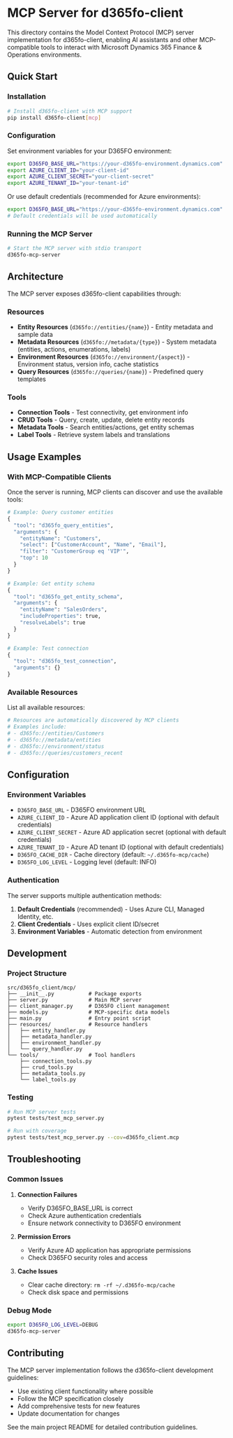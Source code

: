 # MCP Server for d365fo-client

This directory contains the Model Context Protocol (MCP) server implementation for d365fo-client, enabling AI assistants and other MCP-compatible tools to interact with Microsoft Dynamics 365 Finance & Operations environments.

## Quick Start

### Installation
```bash
# Install d365fo-client with MCP support
pip install d365fo-client[mcp]
```

### Configuration
Set environment variables for your D365FO environment:
```bash
export D365FO_BASE_URL="https://your-d365fo-environment.dynamics.com"
export AZURE_CLIENT_ID="your-client-id"
export AZURE_CLIENT_SECRET="your-client-secret"  
export AZURE_TENANT_ID="your-tenant-id"
```

Or use default credentials (recommended for Azure environments):
```bash
export D365FO_BASE_URL="https://your-d365fo-environment.dynamics.com"
# Default credentials will be used automatically
```

### Running the MCP Server
```bash
# Start the MCP server with stdio transport
d365fo-mcp-server
```

## Architecture

The MCP server exposes d365fo-client capabilities through:

### Resources
- **Entity Resources** (`d365fo://entities/{name}`) - Entity metadata and sample data
- **Metadata Resources** (`d365fo://metadata/{type}`) - System metadata (entities, actions, enumerations, labels)  
- **Environment Resources** (`d365fo://environment/{aspect}`) - Environment status, version info, cache statistics
- **Query Resources** (`d365fo://queries/{name}`) - Predefined query templates

### Tools
- **Connection Tools** - Test connectivity, get environment info
- **CRUD Tools** - Query, create, update, delete entity records
- **Metadata Tools** - Search entities/actions, get entity schemas  
- **Label Tools** - Retrieve system labels and translations

## Usage Examples

### With MCP-Compatible Clients

Once the server is running, MCP clients can discover and use the available tools:

```python
# Example: Query customer entities
{
  "tool": "d365fo_query_entities",
  "arguments": {
    "entityName": "Customers",
    "select": ["CustomerAccount", "Name", "Email"],
    "filter": "CustomerGroup eq 'VIP'",
    "top": 10
  }
}

# Example: Get entity schema
{
  "tool": "d365fo_get_entity_schema", 
  "arguments": {
    "entityName": "SalesOrders",
    "includeProperties": true,
    "resolveLabels": true
  }
}

# Example: Test connection
{
  "tool": "d365fo_test_connection",
  "arguments": {}
}
```

### Available Resources

List all available resources:
```bash
# Resources are automatically discovered by MCP clients
# Examples include:
# - d365fo://entities/Customers
# - d365fo://metadata/entities  
# - d365fo://environment/status
# - d365fo://queries/customers_recent
```

## Configuration

### Environment Variables
- `D365FO_BASE_URL` - D365FO environment URL
- `AZURE_CLIENT_ID` - Azure AD application client ID (optional with default credentials)
- `AZURE_CLIENT_SECRET` - Azure AD application secret (optional with default credentials)
- `AZURE_TENANT_ID` - Azure AD tenant ID (optional with default credentials)
- `D365FO_CACHE_DIR` - Cache directory (default: `~/.d365fo-mcp/cache`)
- `D365FO_LOG_LEVEL` - Logging level (default: INFO)

### Authentication
The server supports multiple authentication methods:
1. **Default Credentials** (recommended) - Uses Azure CLI, Managed Identity, etc.
2. **Client Credentials** - Uses explicit client ID/secret
3. **Environment Variables** - Automatic detection from environment

## Development

### Project Structure
```
src/d365fo_client/mcp/
├── __init__.py           # Package exports
├── server.py             # Main MCP server  
├── client_manager.py     # D365FO client management
├── models.py             # MCP-specific data models
├── main.py               # Entry point script
├── resources/            # Resource handlers
│   ├── entity_handler.py
│   ├── metadata_handler.py
│   ├── environment_handler.py
│   └── query_handler.py
└── tools/                # Tool handlers
    ├── connection_tools.py
    ├── crud_tools.py
    ├── metadata_tools.py
    └── label_tools.py
```

### Testing
```bash
# Run MCP server tests
pytest tests/test_mcp_server.py

# Run with coverage
pytest tests/test_mcp_server.py --cov=d365fo_client.mcp
```

## Troubleshooting

### Common Issues

1. **Connection Failures**
   - Verify D365FO_BASE_URL is correct
   - Check Azure authentication credentials
   - Ensure network connectivity to D365FO environment

2. **Permission Errors**
   - Verify Azure AD application has appropriate permissions
   - Check D365FO security roles and access

3. **Cache Issues**
   - Clear cache directory: `rm -rf ~/.d365fo-mcp/cache`
   - Check disk space and permissions

### Debug Mode
```bash
export D365FO_LOG_LEVEL=DEBUG
d365fo-mcp-server
```

## Contributing

The MCP server implementation follows the d365fo-client development guidelines:
- Use existing client functionality where possible
- Follow the MCP specification closely
- Add comprehensive tests for new features
- Update documentation for changes

See the main project README for detailed contribution guidelines.